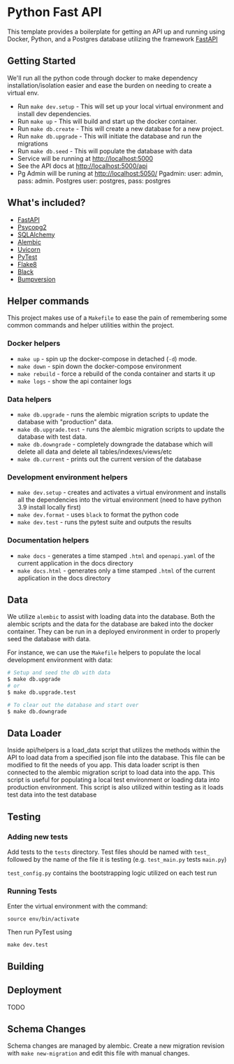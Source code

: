 # Python Fast API
This template provides a boilerplate for getting an API up and running using Docker, Python, and a Postgres database
utilizing the framework [FastAPI](https://fastapi.tiangolo.com/)

## Getting Started
We'll run all the python code through docker to make dependency installation/isolation easier and ease the burden on needing to create a virtual env.

* Run `make dev.setup` - This will set up your local virtual environment and install dev dependencies.
* Run `make up` - This will build and start up the docker container.
* Run `make db.create` - This will create a new database for a new project.
* Run `make db.upgrade` - This will initiate the database and run the migrations
* Run `make db.seed` - This will populate the database with data
* Service will be running at [http://localhost:5000](http://localhost:5000)
* See the API docs at [http://localhost:5000/api](http://localhost:5000/api)
* Pg Admin will be runing at [http://localhost:5050/](http://localhost:5050/) Pgadmin: user: admin, pass: admin. Postgres user: postgres, pass: postgres

## What's included?
- [FastAPI](https://fastapi.tiangolo.com/)
- [Psycopg2](https://www.psycopg.org/docs/)
- [SQLAlchemy](https://www.sqlalchemy.org/)
- [Alembic](https://alembic.sqlalchemy.org/en/latest/)
- [Uvicorn](https://www.uvicorn.org/)
- [PyTest](https://docs.pytest.org/en/6.2.x/)
- [Flake8](https://flake8.pycqa.org/en/latest/)
- [Black](https://black.readthedocs.io/en/stable/index.html)
- [Bumpversion](https://pypi.org/project/bumpversion/)

## Helper commands
This project makes use of a `Makefile` to ease the pain of remembering some common commands and helper utilities within the project.

### Docker helpers
- `make up` - spin up the docker-compose in detached (`-d`) mode.
- `make down` - spin down the docker-compose environment
- `make rebuild` - force a rebuild of the conda container and starts it up
- `make logs` - show the api container logs

### Data helpers
- `make db.upgrade` - runs the alembic migration scripts to update the database with "production" data.
- `make db.upgrade.test` - runs the alembic migration scripts to update the database with test data.
- `make db.downgrade` - completely downgrade the database which will delete all data and delete all tables/indexes/views/etc
- `make db.current` - prints out the current version of the database

### Development environment helpers
- `make dev.setup` - creates and activates a virtual environment and installs all the dependencies into the virtual environment (need to have python 3.9 install locally first)
- `make dev.format` - uses `black` to format the python code
- `make dev.test` - runs the pytest suite and outputs the results

### Documentation helpers
- `make docs` - generates a time stamped `.html` and `openapi.yaml` of the current application in the docs directory
- `make docs.html` - generates only a time stamped `.html` of the current application in the docs directory

## Data
We utilize `alembic` to assist with loading data into the database. Both the alembic scripts and the data for the database are baked into the docker container. They can be run in a deployed environment in order to properly seed the database with data.

For instance, we can use the `Makefile` helpers to populate the local development environment with data:
```bash
# Setup and seed the db with data
$ make db.upgrade
# or
$ make db.upgrade.test

# To clear out the database and start over
$ make db.downgrade
```
## Data Loader
Inside api/helpers is a load_data script that utilizes the methods within the API to load data from a specified json file into the database. This file can be modified to fit the needs of you app.
This data loader script is then connected to the alembic migration script to load data into the app. This script is useful for populating a local test environment or loading data into production environment. This script is also utilized within testing as it loads test data into the test database

## Testing

### Adding new tests

Add tests to the `tests` directory. Test files should be named with `test_` followed by the name of the file it is testing (e.g. `test_main.py` tests `main.py`)

`test_config.py` contains the bootstrapping logic utilized on each test run

### Running Tests

Enter the virtual environment with the command:

`source env/bin/activate`

Then run PyTest using

`make dev.test`

## Building

## Deployment
TODO

## Schema Changes
Schema changes are managed by alembic.
Create a new migration revision with `make new-migration` and edit this file with manual changes.
